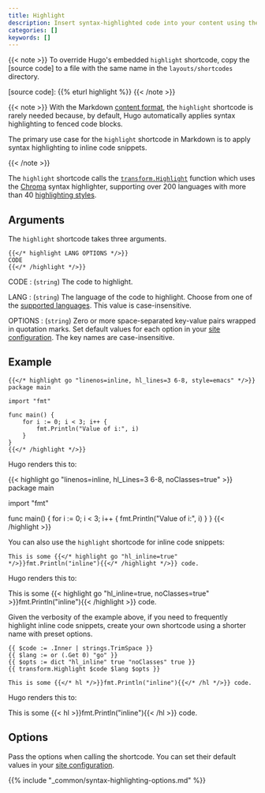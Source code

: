 ```yaml
---
title: Highlight
description: Insert syntax-highlighted code into your content using the highlight shortcode.
categories: []
keywords: []
---
```


{{< note >}}
To override Hugo's embedded `highlight` shortcode, copy the [source code] to a file with the same name in the `layouts/shortcodes` directory.

[source code]: {{% eturl highlight %}}
{{< /note >}}

{{< note >}}
With the Markdown [content format], the `highlight` shortcode is rarely needed because, by default, Hugo automatically applies syntax highlighting to fenced code blocks.

The primary use case for the `highlight` shortcode in Markdown is to apply syntax highlighting to inline code snippets.

[content format]: /content-management/formats/
{{< /note >}}

The `highlight` shortcode calls the [`transform.Highlight`] function which uses the [Chroma] syntax highlighter, supporting over 200 languages with more than 40 [highlighting styles].

[chroma]: https://github.com/alecthomas/chroma
[highlighting styles]: /quick-reference/syntax-highlighting-styles/
[`transform.Highlight`]: /functions/transform/highlight/

## Arguments

The `highlight` shortcode takes three arguments.

```text
{{</* highlight LANG OPTIONS */>}}
CODE
{{</* /highlight */>}}
```

CODE
: (`string`) The code to highlight.

LANG
: (`string`) The language of the code to highlight. Choose from one of the [supported languages]. This value is case-insensitive.

OPTIONS
: (`string`) Zero or more space-separated key-value pairs wrapped in quotation marks. Set default values for each option in your [site configuration]. The key names are case-insensitive.

[site configuration]: /configuration/markup/#highlight
[supported languages]: /content-management/syntax-highlighting/#languages

## Example

```text
{{</* highlight go "linenos=inline, hl_lines=3 6-8, style=emacs" */>}}
package main

import "fmt"

func main() {
    for i := 0; i < 3; i++ {
        fmt.Println("Value of i:", i)
    }
}
{{</* /highlight */>}}
```

Hugo renders this to:

{{< highlight go "linenos=inline, hl_Lines=3 6-8, noClasses=true" >}}
package main

import "fmt"

func main() {
    for i := 0; i < 3; i++ {
            fmt.Println("Value of i:", i)
    }
}
{{< /highlight >}}

You can also use the `highlight` shortcode for inline code snippets:

```text
This is some {{</* highlight go "hl_inline=true" */>}}fmt.Println("inline"){{</* /highlight */>}} code.
```

Hugo renders this to:

This is some {{< highlight go "hl_inline=true, noClasses=true" >}}fmt.Println("inline"){{< /highlight >}} code.

Given the verbosity of the example above, if you need to frequently highlight inline code snippets, create your own shortcode using a shorter name with preset options.

```go-html-template {file="layouts/shortcodes/hl.html"}
{{ $code := .Inner | strings.TrimSpace }}
{{ $lang := or (.Get 0) "go" }}
{{ $opts := dict "hl_inline" true "noClasses" true }}
{{ transform.Highlight $code $lang $opts }}
```

```text
This is some {{</* hl */>}}fmt.Println("inline"){{</* /hl */>}} code.
```

Hugo renders this to:

This is some {{< hl >}}fmt.Println("inline"){{< /hl >}} code.

## Options

Pass the options when calling the shortcode. You can set their default values in your [site configuration].

{{% include "_common/syntax-highlighting-options.md" %}}
